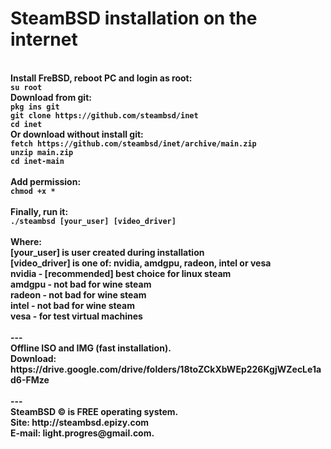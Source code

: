 <h1>SteamBSD installation on the internet </h1>
<br><b>Install FreBSD, reboot PC and login as root:
<br><code>su root</code>
<br><b>Download from git:</b>
<br><code>pkg ins git</code>
<br><code>git clone https://github.com/steambsd/inet</code>
<br><code>cd inet</code>
<br><b>Or download without install git:</b>
<br><code>fetch https://github.com/steambsd/inet/archive/main.zip</code>
<br><code>unzip main.zip</code>
<br><code>cd inet-main</code>
<br>
<br><b>Add permission:</b>
<br><code>chmod +x *</code>
<br> 
<br><b>Finally, run it:</b>
<br><code>./steambsd [your_user] [video_driver] </code>
<br>
<br><b>Where:</b>
<br><b>[your_user]</b> is user created during installation
<br><b>[video_driver]</b> is one of: nvidia, amdgpu, radeon, intel or vesa
<br><b>nvidia</b> - [recommended] best choice for linux steam
<br><b>amdgpu</b> - not bad for wine steam
<br><b>radeon</b> - not bad for wine steam
<br><b>intel</b> - not bad for wine steam
<br><b>vesa</b> - for test virtual machines
<br> 
<br>---
<br>Offline ISO and IMG (fast installation).
<br>Download: https://drive.google.com/drive/folders/18toZCkXbWEp226KgjWZecLe1ad6-FMze
<br> 
<br>---
<br>SteamBSD © is FREE operating system.
<br>Site: http://steambsd.epizy.com
<br>E-mail: light.progres@gmail.com.
